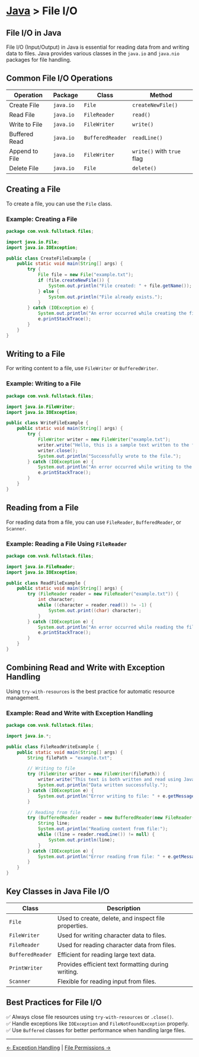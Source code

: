 # [Java](../) > File I/O

## File I/O in Java
File I/O (Input/Output) in Java is essential for reading data from and writing data to files. Java provides various classes in the `java.io` and `java.nio` packages for file handling.

## Common File I/O Operations
| Operation      | Package   | Class          | Method            |
|----------------|------------|----------------|--------------------|
| Create File      | `java.io`   | `File`          | `createNewFile()`   |
| Read File        | `java.io`   | `FileReader`     | `read()`            |
| Write to File    | `java.io`   | `FileWriter`     | `write()`            |
| Buffered Read    | `java.io`   | `BufferedReader` | `readLine()`         |
| Append to File   | `java.io`   | `FileWriter`     | `write()` with `true` flag |
| Delete File      | `java.io`   | `File`           | `delete()`            |

## Creating a File
To create a file, you can use the `File` class.

### Example: Creating a File
```java
package com.vvsk.fullstack.files;

import java.io.File;
import java.io.IOException;

public class CreateFileExample {
    public static void main(String[] args) {
        try {
            File file = new File("example.txt");
            if (file.createNewFile()) {
                System.out.println("File created: " + file.getName());
            } else {
                System.out.println("File already exists.");
            }
        } catch (IOException e) {
            System.out.println("An error occurred while creating the file.");
            e.printStackTrace();
        }
    }
}
```

## Writing to a File
For writing content to a file, use `FileWriter` or `BufferedWriter`.

### Example: Writing to a File
```java
package com.vvsk.fullstack.files;

import java.io.FileWriter;
import java.io.IOException;

public class WriteFileExample {
    public static void main(String[] args) {
        try {
            FileWriter writer = new FileWriter("example.txt");
            writer.write("Hello, this is a sample text written to the file.");
            writer.close();
            System.out.println("Successfully wrote to the file.");
        } catch (IOException e) {
            System.out.println("An error occurred while writing to the file.");
            e.printStackTrace();
        }
    }
}
```

## Reading from a File
For reading data from a file, you can use `FileReader`, `BufferedReader`, or `Scanner`.

### Example: Reading a File Using `FileReader`
```java
package com.vvsk.fullstack.files;

import java.io.FileReader;
import java.io.IOException;

public class ReadFileExample {
    public static void main(String[] args) {
        try (FileReader reader = new FileReader("example.txt")) {
            int character;
            while ((character = reader.read()) != -1) {
                System.out.print((char) character);
            }
        } catch (IOException e) {
            System.out.println("An error occurred while reading the file.");
            e.printStackTrace();
        }
    }
}
```

## Combining Read and Write with Exception Handling
Using `try-with-resources` is the best practice for automatic resource management.

### Example: Read and Write with Exception Handling
```java
package com.vvsk.fullstack.files;

import java.io.*;

public class FileReadWriteExample {
    public static void main(String[] args) {
        String filePath = "example.txt";

        // Writing to file
        try (FileWriter writer = new FileWriter(filePath)) {
            writer.write("This text is both written and read using Java File I/O.");
            System.out.println("Data written successfully.");
        } catch (IOException e) {
            System.out.println("Error writing to file: " + e.getMessage());
        }

        // Reading from file
        try (BufferedReader reader = new BufferedReader(new FileReader(filePath))) {
            String line;
            System.out.println("Reading content from file:");
            while ((line = reader.readLine()) != null) {
                System.out.println(line);
            }
        } catch (IOException e) {
            System.out.println("Error reading from file: " + e.getMessage());
        }
    }
}
```

## Key Classes in Java File I/O
| Class            | Description                               |
|------------------|-------------------------------------------|
| `File`            | Used to create, delete, and inspect file properties. |
| `FileWriter`      | Used for writing character data to files. |
| `FileReader`      | Used for reading character data from files. |
| `BufferedReader`  | Efficient for reading large text data.    |
| `PrintWriter`     | Provides efficient text formatting during writing. |
| `Scanner`         | Flexible for reading input from files.    |

## Best Practices for File I/O
✅ Always close file resources using `try-with-resources` or `.close()`.  
✅ Handle exceptions like `IOException` and `FileNotFoundException` properly.  
✅ Use `Buffered` classes for better performance when handling large files.  

---

[← Exception Handling](../exception-handling) | [File Permissions →](../file-permissions)

